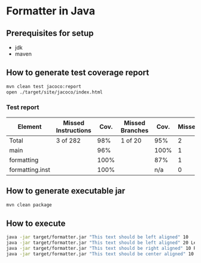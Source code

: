 # Formatter in Java

## Prerequisites for setup
- jdk
- maven

## How to generate test coverage report
```sh
mvn clean test jacoco:report 
open ./target/site/jacoco/index.html
```
### Test report

|Element|Missed Instructions|Cov.|Missed Branches|Cov.|Missed|Cxty|Missed|Lines|Missed|Methods|Missed|Classes|
|--- |--- |--- |--- |--- |--- |--- |--- |--- |--- |--- |--- |--- |
|Total|3 of 282|98%|1 of 20|95%|2|31|1|68|1|21|0|6|
|main||96%||100%|1|9|1|23|1|3|0|1|
|formatting||100%||87%|1|10|0|33|0|6|0|2|
|formatting.inst||100%||n/a|0|12|0|12|0|12|0|3|

## How to generate executable jar
```sh
mvn clean package
```
## How to execute

```sh
java -jar target/formatter.jar "This text should be left aligned" 10
java -jar target/formatter.jar "This text should be left aligned" 20 Left
java -jar target/formatter.jar "This text should be right aligned" 10 Right
java -jar target/formatter.jar "This text should be center aligned" 10 Center
```
